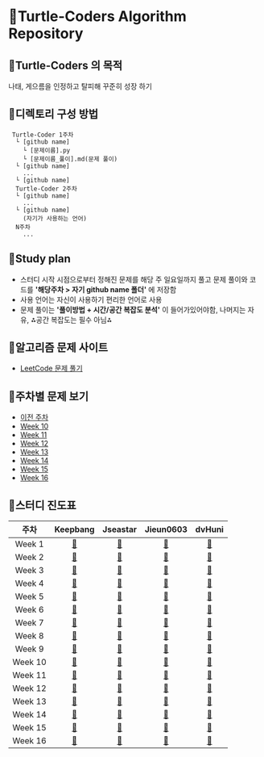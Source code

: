 # 🐢Turtle-Coders Algorithm Repository

## 🐢Turtle-Coders 의 목적

나태, 게으름을 인정하고 탈피해 꾸준히 성장 하기

## 🐢디렉토리 구성 방법

```
 Turtle-Coder 1주차
  └ [github name]
    └ [문제이름].py
    └ [문제이름_풀이].md(문제 풀이)
  └ [github name]
    ...
  └ [github name]
  Turtle-Coder 2주차
  └ [github name]
    ...
  └ [github name]
    (자기가 사용하는 언어)
  N주차
    ...
```

## 🐢Study plan

- 스터디 시작 시점으로부터 정해진 문제를 해당 주 일요일까지 풀고 문제 풀이와 코드를 **'해당주차 > 자기 github name 폴더'** 에 저장함
- 사용 언어는 자신이 사용하기 편리한 언어로 사용
- 문제 풀이는 **'풀이방법 + 시간/공간 복잡도 분석'** 이 들어가있어야함, 나머지는 자유, ⁂공간 복잡도는 필수 아님⁂

## 🐢알고리즘 문제 사이트

- [LeetCode 문제 풀기](https://leetcode.com/)

## 🐢주차별 문제 보기

- [이전 주차](./Weekly/)
- [Week 10](./Weekly/week_10)
- [Week 11](./Weekly/week_11)
- [Week 12](./Weekly/week_12)
- [Week 13](./Weekly/week_13)
- [Week 14](./Weekly/week_14)
- [Week 15](./Weekly/week_15)
- [Week 16](./Weekly/week_16)


## 🐢스터디 진도표

|        주차         |               Keepbang               |               Jseastar               |             Jieun0603             |          dvHuni          |
| :-----------------: | :----------------------------------: | :----------------------------------: | :-------------------------------: | :-----------------------------: |
| Week 1 | [:link:](./Weekly/week_1/keepbang) | [:link:](./Weekly/week_1/Jseastar) | [:link:](./Weekly/week_1/Jieun0603) | [:link:](./Weekly/week_1/dvHuni) |
| Week 2 | [:link:](./Weekly/week_2/Keepbang) | [:link:](./Weekly/week_2/Jseastar) | [:link:](./Weekly/week_2/Jieun0603) | [:link:](./Weekly/week_2/dvHuni) |
| Week 3 | [:link:](./Weekly/week_3/Keepbang) | [:link:](./Weekly/week_3/Jseastar) | [:link:](./Weekly/week_3/Jieun0603) | [:link:](./Weekly/week_3/dvHuni) |
| Week 4 | [:link:](./Weekly/week_4/Keepbang) | [:link:](./Weekly/week_4/Jseastar) | [:link:](./Weekly/week_4/Jieun0603) | [:link:](./Weekly/week_4/dvHuni) |
| Week 5 | [:link:](./Weekly/week_5/Keepbang) | [:link:](./Weekly/week_5/Jseastar) | [:link:](./Weekly/week_5/Jieun0603) | [:link:](./Weekly/week_5/dvHuni) |
| Week 6 | [:link:](./Weekly/week_6/Keepbang) | [:link:](./Weekly/week_6/Jseastar) | [:link:](./Weekly/week_6/Jieun0603) | [:link:](./Weekly/week_6/dvHuni) |
| Week 7 | [:link:](./Weekly/week_7/Keepbang) | [:link:](./Weekly/week_7/Jseastar) | [:link:](./Weekly/week_7/Jieun0603) | [:link:](./Weekly/week_7/dvHuni) |
| Week 8 | [:link:](./Weekly/week_8/Keepbang) | [:link:](./Weekly/week_8/Jseastar) | [:link:](./Weekly/week_8/Jieun0603) | [:link:](./Weekly/week_8/dvHuni) |
| Week 9 | [:link:](./Weekly/week_9/Keepbang) | [:link:](./Weekly/week_9/Jseastar) | [:link:](./Weekly/week_9/Jieun0603) | [:link:](./Weekly/week_9/dvHuni) |
| Week 10 | [:link:](./Weekly/week_10/Keepbang) | [:link:](./Weekly/week_10/Jseastar) | [:link:](./Weekly/week_10/Jieun0603) | [:link:](./Weekly/week_10/dvHuni) |
| Week 11 | [:link:](./Weekly/week_11/Keepbang) | [:link:](./Weekly/week_11/Jseastar) | [:link:](./Weekly/week_11/Jieun0603) | [:link:](./Weekly/week_11/dvHuni) |
| Week 12 | [:link:](./Weekly/week_12/Keepbang) | [:link:](./Weekly/week_12/Jseastar) | [:link:](./Weekly/week_12/Jieun0603) | [:link:](./Weekly/week_12/dvHuni) |
| Week 13 | [:link:](./Weekly/week_13/Keepbang) | [:link:](./Weekly/week_13/Jseastar) | [:link:](./Weekly/week_13/Jieun0603) | [:link:](./Weekly/week_13/dvHuni) |
| Week 14 | [:link:](./Weekly/week_14/Keepbang) | [:link:](./Weekly/week_14/Jseastar) | [:link:](./Weekly/week_14/Jieun0603) | [:link:](./Weekly/week_14/dvHuni) |
| Week 15 | [:link:](./Weekly/week_15/Keepbang) | [:link:](./Weekly/week_15/Jseastar) | [:link:](./Weekly/week_15/Jieun0603) | [:link:](./Weekly/week_15/dvHuni) |
| Week 16 | [:link:](./Weekly/week_16/Keepbang) | [:link:](./Weekly/week_16/Jseastar) | [:link:](./Weekly/week_16/Jieun0603) | [:link:](./Weekly/week_16/dvHuni) |

